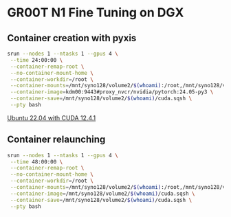 # GR00T N1 Fine Tuning on DGX

## Container creation with pyxis
```sh
srun --nodes 1 --ntasks 1 --gpus 4 \
 --time 24:00:00 \
 --container-remap-root \
 --no-container-mount-home \
 --container-workdir=/root \
 --container-mounts=/mnt/syno128/volume2/$(whoami):/root,/mnt/syno128/volume1/$(whoami):/alt_root \
 --container-image=kdm00:9443#proxy_nvcr/nvidia/pytorch:24.05-py3 \
 --container-save=/mnt/syno128/volume2/$(whoami)/cuda.sqsh \
 --pty bash
 ```

 [Ubuntu 22.04 with CUDA 12.4.1](https://docs.nvidia.com/deeplearning/frameworks/pytorch-release-notes/rel-24-05.html)


## Container relaunching
```sh
srun --nodes 1 --ntasks 1 --gpus 4 \
 --time 48:00:00 \
 --container-remap-root \
 --no-container-mount-home \
 --container-workdir=/root \
 --container-mounts=/mnt/syno128/volume2/$(whoami):/root,/mnt/syno128/volume1/$(whoami):/alt_root \
 --container-image=/mnt/syno128/volume2/$(whoami)/cuda.sqsh \
 --container-save=/mnt/syno128/volume2/$(whoami)/cuda.sqsh \
 --pty bash
 ```
